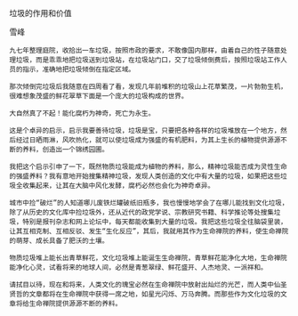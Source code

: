 垃圾的作用和价值

雪峰


    九七年整理庭院，收拾出一车垃圾，按照市政的要求，不敢像国内那样，由着自己的性子随意处理垃圾，而是乖乖地把垃圾送到垃圾站，在垃圾站门口，交了垃圾倾倒费后，按照垃圾站工作人员的指示，准确地把垃圾倾倒在指定区域。

    那次倾倒完垃圾后我随意在四周看了看，发现几年前堆积的垃圾山上花草繁茂，一片勃勃生机，很难想象茂盛的鲜花翠草下面是一个庞大的垃圾构成的世界。

    大自然真了不起！能化腐朽为神奇，死亡为永生。

    这是个卓异的启示，启示我要善待垃圾，垃圾是宝，只要把各种各样的垃圾堆放在一个地方，然后经过日晒雨淋，风吹热化，就可以使垃圾成为强盛的有机肥料，为其上生长的植物提供源源不断的养料，创造出一个锦绣园圃。

    我把这个启示引申了一下，既然物质垃圾能成为植物的养料，那么，精神垃圾能否成为灵性生命的强盛养料？我有意地开始搜集精神垃圾，发现人类创造的文化中有大量的垃圾，如果把这些垃圾全收集起来，让其在大脑中风化发酵，腐朽必然也会化为神奇卓异。

    城市中捡“破烂”的人知道哪儿废铁烂罐破纸旧瓶多，我也慢慢地学会了在哪儿能找到文化垃圾，除了从历史的文化库中捡垃圾外，还从近代的政党学说、宗教研究书籍、科学推论等处搜集垃圾，特别是报刊杂志和网上论坛中，每天都能收集到大量的垃圾。我把这些垃圾全往脑袋里装，让其互相克制、互相反驳、发生“生化反应”，其后，我就用其作为生命禅院的养料，使生命禅院的萌芽、成长具备了肥沃的土壤。

    物质垃圾堆上能长出青草鲜花，文化垃圾堆上能诞生生命禅院，青草鲜花能净化大地，生命禅院能净化心灵，试看将来的地球人间，必然是青葱翠绿、鲜花盛开、人杰地灵、一派祥和。

    请拭目以待，现在和将来，人类文化的瑰宝必然在生命禅院中放射出灿烂的光芒，而人类中仙圣贤哲的文章都将在生命禅院中获得一席之地，如星光闪烁、万马奔腾。而那些作为文化垃圾的文章将给生命禅院提供源源不断的养料。



